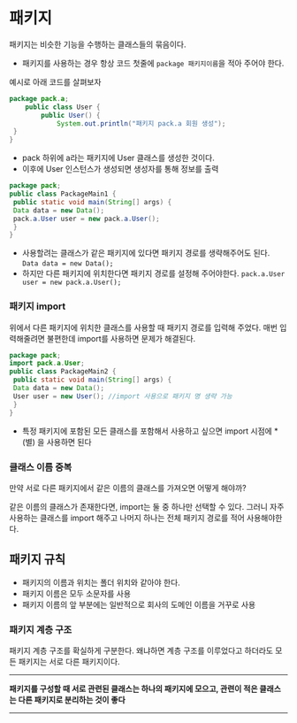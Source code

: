 # 패키지

패키지는 비슷한 기능을 수행하는 클래스들의 묶음이다.

- 패키지를 사용하는 경우 항상 코드 첫줄에 `package 패키지이름`을 적아 주어야 한다.

예시로 아래 코드를 살펴보자

```java
package pack.a;
    public class User {
        public User() {
            System.out.println("패키지 pack.a 회원 생성");
 }
}
```

- pack 하위에 a라는 패키지에 User 클래스를 생성한 것이다.
- 이후에 User 인스턴스가 생성되면 생성자를 통해 정보를 출력

```java
package pack;
public class PackageMain1 {
 public static void main(String[] args) {
 Data data = new Data();
 pack.a.User user = new pack.a.User();
 }
}
```

- 사용할려는 클래스가 같은 패키지에 있다면 패키지 경로를 생략해주어도 된다. `Data data = new Data();`
- 하지만 다른 패키지에 위치한다면 패키지 경로를 설정해 주어야한다. `pack.a.User user = new pack.a.User();`

### 패키지 import

위에서 다른 패키지에 위치한 클래스를 사용할 때 패키지 경로를 입력해 주었다. 매번 입력해줄려면 불편한데 import를 사용하면 문제가 해결된다.

```java
package pack;
import pack.a.User;
public class PackageMain2 {
 public static void main(String[] args) {
 Data data = new Data();
 User user = new User(); //import 사용으로 패키지 명 생략 가능
 }
}
```

- 특정 패키지에 포함된 모든 클래스를 포함해서 사용하고 싶으면 import 시점에 *(별) 을 사용하면 된다

### 클래스 이름 중복

만약 서로 다른 패키지에서 같은 이름의 클래스를 가져오면 어떻게 해야까?

같은 이름의 클래스가 존재한다면, import는 둘 중 하나만 선택할 수 있다. 그러니 자주 사용하는 클래스를 import 해주고 나머지 하나는 전체 패키지 경로를 적어 사용해야한다.

## 패키지 규칙

- 패키지의 이름과 위치는 폴더 위치와 같아야 한다.
- 패키지 이름은 모두 소문자를 사용
- 패키지 이름의 앞 부분에는 일반적으로 회사의 도메인 이름을 거꾸로 사용

### 패키지 계층 구조

패키지 계층 구조를 확실하게 구분한다. 왜냐하면 계층 구조를 이루었다고 하더라도 모든 패키지는 서로 다른 패키지이다.

---

**패키지를 구성할 때 서로 관련된 클래스는 하나의 패키지에 모으고, 관련이 적은 클래스는 다른 패키지로 분리하는 것이 좋다**

---